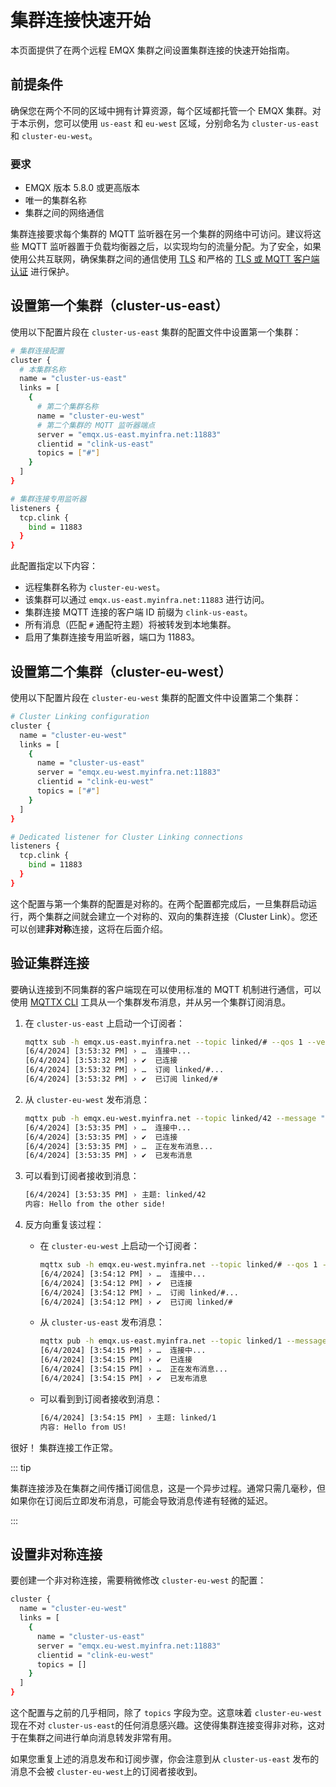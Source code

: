 # 集群连接快速开始

本页面提供了在两个远程 EMQX 集群之间设置集群连接的快速开始指南。

## 前提条件

确保您在两个不同的区域中拥有计算资源，每个区域都托管一个 EMQX 集群。对于本示例，您可以使用 `us-east` 和 `eu-west` 区域，分别命名为 `cluster-us-east` 和 `cluster-eu-west`。

### 要求

- EMQX 版本 5.8.0 或更高版本
- 唯一的集群名称
- 集群之间的网络通信

集群连接要求每个集群的 MQTT 监听器在另一个集群的网络中可访问。建议将这些 MQTT 监听器置于负载均衡器之后，以实现均匀的流量分配。为了安全，如果使用公共互联网，确保集群之间的通信使用 [TLS](./configuration.md) 和严格的 [TLS 或 MQTT 客户端认证](../access-control/authn/authn.md) 进行保护。

## 设置第一个集群（cluster-us-east）

使用以下配置片段在 `cluster-us-east` 集群的配置文件中设置第一个集群：

```bash
# 集群连接配置
cluster {
  # 本集群名称
  name = "cluster-us-east"
  links = [
    {
      # 第二个集群名称
      name = "cluster-eu-west"
      # 第二个集群的 MQTT 监听器端点
      server = "emqx.us-east.myinfra.net:11883"
      clientid = "clink-us-east"
      topics = ["#"]
    }
  ]
}

# 集群连接专用监听器
listeners {
  tcp.clink {
    bind = 11883
  }
}
```

此配置指定以下内容：

- 远程集群名称为 `cluster-eu-west`。
- 该集群可以通过 `emqx.us-east.myinfra.net:11883` 进行访问。
- 集群连接 MQTT 连接的客户端 ID 前缀为 `clink-us-east`。
- 所有消息（匹配 `#` 通配符主题）将被转发到本地集群。
- 启用了集群连接专用监听器，端口为 11883。

## 设置第二个集群（cluster-eu-west）

使用以下配置片段在 `cluster-eu-west` 集群的配置文件中设置第二个集群：

```bash
# Cluster Linking configuration
cluster {
  name = "cluster-eu-west"
  links = [
    {
      name = "cluster-us-east"
      server = "emqx.eu-west.myinfra.net:11883"
      clientid = "clink-eu-west"
      topics = ["#"]
    }
  ]
}

# Dedicated listener for Cluster Linking connections
listeners {
  tcp.clink {
    bind = 11883
  }
}
```

这个配置与第一个集群的配置是对称的。在两个配置都完成后，一旦集群启动运行，两个集群之间就会建立一个对称的、双向的集群连接（Cluster Link）。您还可以创建**非对称**连接，这将在后面介绍。

## 验证集群连接

要确认连接到不同集群的客户端现在可以使用标准的 MQTT 机制进行通信，可以使用 [MQTTX CLI](https://mqttx.app/zh/cli) 工具从一个集群发布消息，并从另一个集群订阅消息。

1. 在 `cluster-us-east` 上启动一个订阅者：

   ```bash
   mqttx sub -h emqx.us-east.myinfra.net --topic linked/# --qos 1 --verbose
   [6/4/2024] [3:53:32 PM] › …  连接中...
   [6/4/2024] [3:53:32 PM] › ✔  已连接
   [6/4/2024] [3:53:32 PM] › …  订阅 linked/#...
   [6/4/2024] [3:53:32 PM] › ✔  已订阅 linked/#
   ```

2. 从 `cluster-eu-west` 发布消息：

   ```bash
   mqttx pub -h emqx.eu-west.myinfra.net --topic linked/42 --message "Hello from the other side!"
   [6/4/2024] [3:53:35 PM] › …  连接中...
   [6/4/2024] [3:53:35 PM] › ✔  已连接
   [6/4/2024] [3:53:35 PM] › …  正在发布消息...
   [6/4/2024] [3:53:35 PM] › ✔  已发布消息
   ```

3. 可以看到订阅者接收到消息：

   ```bash
   [6/4/2024] [3:53:35 PM] › 主题: linked/42
   内容: Hello from the other side!
   ```

4. 反方向重复该过程：

   - 在 `cluster-eu-west` 上启动一个订阅者：

     ```bash
     mqttx sub -h emqx.eu-west.myinfra.net --topic linked/# --qos 1 --verbose
     [6/4/2024] [3:54:12 PM] › …  连接中...
     [6/4/2024] [3:54:12 PM] › ✔  已连接
     [6/4/2024] [3:54:12 PM] › …  订阅 linked/#...
     [6/4/2024] [3:54:12 PM] › ✔  已订阅 linked/#
     ```

   - 从 `cluster-us-east` 发布消息：

     ```bash
     mqttx pub -h emqx.us-east.myinfra.net --topic linked/1 --message "Hello from US!"
     [6/4/2024] [3:54:15 PM] › …  连接中...
     [6/4/2024] [3:54:15 PM] › ✔  已连接
     [6/4/2024] [3:54:15 PM] › …  正在发布消息...
     [6/4/2024] [3:54:15 PM] › ✔  已发布消息
     ```

   - 可以看到到订阅者接收到消息：

     ```bash
     [6/4/2024] [3:54:15 PM] › 主题: linked/1
     内容: Hello from US!
     ```

很好！ 集群连接工作正常。

::: tip

集群连接涉及在集群之间传播订阅信息，这是一个异步过程。通常只需几毫秒，但如果你在订阅后立即发布消息，可能会导致消息传递有轻微的延迟。

:::

## 设置非对称连接

要创建一个非对称连接，需要稍微修改 `cluster-eu-west` 的配置：

```bash
cluster {
  name = "cluster-eu-west"
  links = [
    {
      name = "cluster-us-east"
      server = "emqx.eu-west.myinfra.net:11883"
      clientid = "clink-eu-west"
      topics = []
    }
  ]
}
```

这个配置与之前的几乎相同，除了 `topics` 字段为空。这意味着 `cluster-eu-west` 现在不对 `cluster-us-east`的任何消息感兴趣。这使得集群连接变得非对称，这对于在集群之间进行单向消息转发非常有用。

如果您重复上述的消息发布和订阅步骤，你会注意到从 `cluster-us-east` 发布的消息不会被 `cluster-eu-west`上的订阅者接收到。
